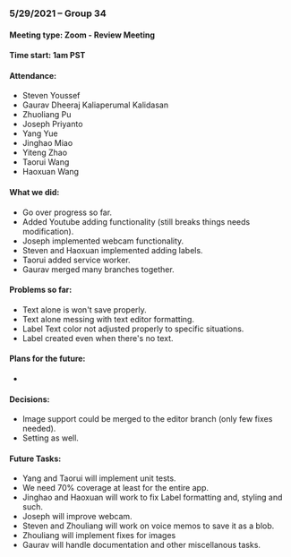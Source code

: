 ### 5/29/2021 – Group 34
#### Meeting type: Zoom - Review Meeting
#### Time start: 1am PST

#### Attendance:
-   Steven Youssef
-	Gaurav Dheeraj Kaliaperumal Kalidasan
-	Zhuoliang Pu
-	Joseph Priyanto
-   Yang Yue
-   Jinghao Miao 
-   Yiteng Zhao
-   Taorui Wang
-   Haoxuan Wang

#### What we did:
-	Go over progress so far.
-   Added Youtube adding functionality (still breaks things needs modification).
-   Joseph implemented webcam functionality.
-   Steven and Haoxuan implemented adding labels.
-   Taorui added service worker.
-   Gaurav merged many branches together.
#### Problems so far:
-   Text alone is won't save properly.
-   Text alone messing with text editor formatting.
-   Label Text color not adjusted properly to specific situations.
-   Label created even when there's no text.

#### Plans for the future:
-	

#### Decisions:
-	Image support could be merged to the editor branch (only few fixes needed).
-   Setting as well.



#### Future Tasks:
-	Yang and Taorui will implement unit tests.
-   We need 70% coverage at least for the entire app.
-   Jinghao and Haoxuan will work to fix Label formatting and, styling and such.
-   Joseph will improve webcam.
-   Steven and Zhouliang will work on voice memos to save it as a blob.
-   Zhouliang will implement fixes for images
-   Gaurav will handle documentation and other miscellanous tasks.
